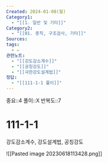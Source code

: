 ```yaml
---
Created: 2024-01-08(월)
Category1:
  - "[[1. 일반 및 기타]]"
Category2:
  - "[[01. 총칙, 구조검사, 기타]]"
Sources: 
tags:
  - ✏️
관련노트:
  - "[[강도감소계수]]"
  - "[[공칭강도]]"
  - "[[극한강도설계법]]"
정답:
  - "[[111-1-1 풀이]]"
---
```

중요::4
풀이::X
반복도::7
# 111-1-1
강도감소계수, 강도설계법, 공칭강도

![[Pasted image 20230618113428.png]]